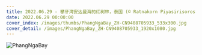 ```yaml
---
title: 2022.06.29 - 攀牙湾安达曼海的红树林，泰国 (© Ratnakorn Piyasirisorost/Getty Images)
date: 2022.06.29 00:00:00
cover_index: /images/thumbs/PhangNgaBay_ZH-CN9408705933_533x300.jpg
cover_detail: /images/PhangNgaBay_ZH-CN9408705933_1920x1080.jpg
---
```


![PhangNgaBay](/images/PhangNgaBay_ZH-CN9408705933_1920x1080.jpg)
